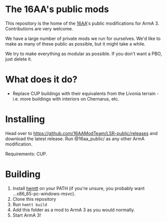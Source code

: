 # The 16AA's public mods

This repository is the home of the [16AA](https://16aa.net)'s public modifications for ArmA 3. Contributions are very welcome.

We have a large number of private mods we run for ourselves. We'd like to make as many of these public as possible, but it might take a while.

We try to make everything as modular as possible. If you don't want a PBO, just delete it.

# What does it do?

- Replace CUP buildings with their equivalents from the Livonia terrain - i.e. more buildings with interiors on Chernarus, etc.

# Installing

Head over to https://github.com/16AAModTeam/LSR-public/releases and download the latest release. Run @16aa_public/ as any other ArmA modification.

Requirements: CUP.


# Building

1. Install [hemtt](https://github.com/synixebrett/HEMTT/releases) on your PATH (if you're unsure, you probably want ...x86_65-pc-windows-msvc).
2. Clone this repository
3. Run `hemtt build`
4. Add this folder as a mod to ArmA 3 as you would normally.
5. Start ArmA 3!
